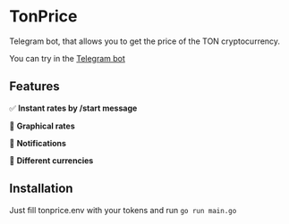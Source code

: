 # TonPrice
Telegram bot, that allows you to get the price of the TON cryptocurrency.

You can try in the [Telegram bot](https://t.me/toncoin_rates_bot)
## Features
✅ **Instant rates by /start message**

🔨 **Graphical rates**

🔨 **Notifications**

🔨 **Different currencies**

## Installation
Just fill tonprice.env with your tokens and run `go run main.go`

